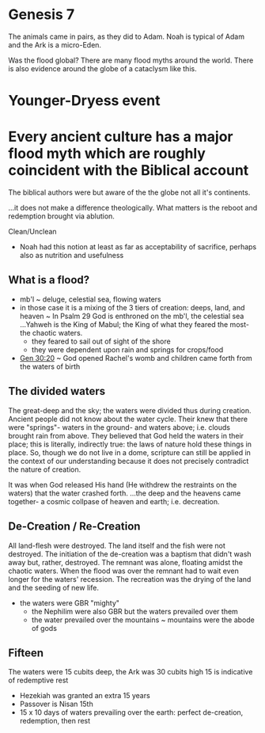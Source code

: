 # Genesis 7


The animals came in pairs, as they did to Adam.
Noah is typical of Adam and the Ark is a micro-Eden.

Was the flood global?
  There are many flood myths around the world.
  There is also evidence around the globe of a cataclysm like this.
  # Younger-Dryess event
  # Every ancient culture has a major flood myth which are roughly coincident with the Biblical account 
  The biblical authors were but aware of the the globe not all it's continents.

  ...it does not make a difference theologically.  What matters is the reboot and redemption brought via ablution.


Clean/Unclean
- Noah had this notion at least as far as acceptability of sacrifice, perhaps also as nutrition and usefulness


## What is a flood?
- mb'l ~ deluge, celestial sea, flowing waters
- in those case it is a mixing of the 3 tiers of creation: deeps, land, and heaven
~ In Psalm 29 God is enthroned on the mb'l, the celestial sea
...Yahweh is the King of Mabul; the King of what they feared the most- the chaotic waters.
  - they feared to sail out of sight of the shore
  - they were dependent upon rain and springs for crops/food
- [Gen 30:20]() ~ God opened Rachel's womb and children came forth from the waters of birth


## The divided waters

The great-deep and the sky; the waters were divided thus during creation.
Ancient people did not know about the water cycle.
Their knew that there were "springs"- waters in the ground- and waters above; i.e. clouds brought rain from above.
They believed that God held the waters in their place; this is literally, indirectly true: the laws of nature hold these things in place.
So, though we do not live in a dome, scripture can still be applied in the context of our understanding because it does not precisely contradict the nature of creation.

It was when God released His hand (He withdrew the restraints on the waters) that the water crashed forth.
...the deep and the heavens came together- a cosmic collpase of heaven and earth; i.e. decreation.


## De-Creation / Re-Creation

All land-flesh were destroyed.
The land itself and the fish were not destroyed.
The initiation of the de-creation was a baptism that didn't wash away but, rather, destroyed.
The remnant was alone, floating amidst the chaotic waters.
When the flood was over the remnant had to wait even longer for the waters' recession.
The recreation was the drying of the land and the seeding of new life.

- the waters were GBR "mighty"
  - the Nephilim were also GBR but the waters prevailed over them
  - the water prevailed over the mountains ~ mountains were the abode of gods


## Fifteen

The waters were 15 cubits deep, the Ark was 30 cubits high
15 is indicative of redemptive rest
- Hezekiah was granted an extra 15 years
- Passover is Nisan 15th
- 15 x 10 days of waters prevailing over the earth: perfect de-creation, redemption, then rest

